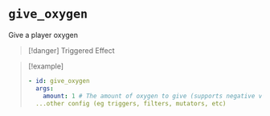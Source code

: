 # `give_oxygen`

Give a player oxygen

> [!danger] Triggered Effect

> [!example]
> ```yaml
> - id: give_oxygen
>   args:
>     amount: 1 # The amount of oxygen to give (supports negative values)
>   ...other config (eg triggers, filters, mutators, etc)
> ```
